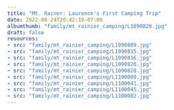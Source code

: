 ```yaml
---
title: "Mt. Rainer: Laurence's First Camping Trip"
date: 2022-08-24T20:42:19-07:00
albumthumb: "family/mt_rainier_camping/L1090820.jpg"
draft: false
resources:
- src: "family/mt_rainier_camping/L1090809.jpg"
- src: "family/mt_rainier_camping/L1090815.jpg"
- src: "family/mt_rainier_camping/L1090816.jpg"
- src: "family/mt_rainier_camping/L1090820.jpg"
- src: "family/mt_rainier_camping/L1090828.jpg"
- src: "family/mt_rainier_camping/L1100009.jpg"
- src: "family/mt_rainier_camping/L1100041.jpg"
- src: "family/mt_rainier_camping/L1100045.jpg"
- src: "family/mt_rainier_camping/L1100082.jpg"
---
```


